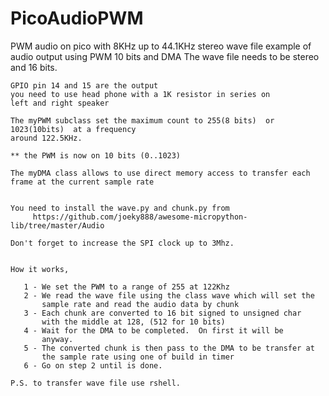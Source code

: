 # PicoAudioPWM
PWM audio on pico with 8KHz up to 44.1KHz stereo wave file
    example of audio output using PWM 10 bits and DMA
    The wave file needs to be stereo and 16 bits.
    
    GPIO pin 14 and 15 are the output
    you need to use head phone with a 1K resistor in series on
    left and right speaker
    
    The myPWM subclass set the maximum count to 255(8 bits)  or 1023(10bits)  at a frequency 
    around 122.5KHz.
    
    ** the PWM is now on 10 bits (0..1023)
    
    The myDMA class allows to use direct memory access to transfer each frame at the current sample rate
    
    
    You need to install the wave.py and chunk.py from
         https://github.com/joeky888/awesome-micropython-lib/tree/master/Audio
    
    Don't forget to increase the SPI clock up to 3Mhz.

    
    How it works,
    
       1 - We set the PWM to a range of 255 at 122Khz
       2 - We read the wave file using the class wave which will set the 
           sample rate and read the audio data by chunk
       3 - Each chunk are converted to 16 bit signed to unsigned char 
           with the middle at 128, (512 for 10 bits)
       4 - Wait for the DMA to be completed.  On first it will be 
           anyway.
       5 - The converted chunk is then pass to the DMA to be transfer at 
           the sample rate using one of build in timer
       6 - Go on step 2 until is done.
       
    P.S. to transfer wave file use rshell.
